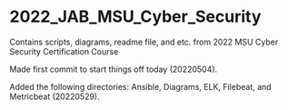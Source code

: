 # 2022_JAB_MSU_Cyber_Security
Contains scripts, diagrams, readme file, and etc. from 2022 MSU Cyber Security Certification Course


Made first commit to start things off today (20220504).


Added the following directories: Ansible, Diagrams, ELK, Filebeat, and Metricbeat (20220529).
